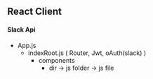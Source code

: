 ## React Client

#### Slack Api

- App.js
    - indexRoot.js  ( Router, Jwt, oAuth(slack) )
        - components
            - dir -> js folder -> js file